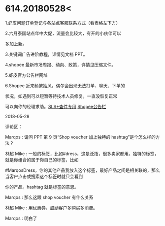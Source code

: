 # 614.20180528<

1.虾皮问题订单登记与各站点客服联系方式（看表格左下方）

2.六月泰国站点年中大促，流量会比较大，有开的小伙伴可以

多加上新。

3.关键词广告进阶教程，详情见文档 PPT。

4.shopee 最新市场周报、动向、政策，详情见压缩文件。

5.虾皮官方公告栏网址

6.Shopee 近来频繁抽风，偶尔会出现无法打单、聊天、下单的

状况，如遇到可以短暂等待技术人员修复，一直没恢复正常

可以向你的经理求助。[SLS+](https://yiqixie.com/s/home/fcABhDfIrFVx81gjAr_3W5nip)[查件专用](https://yiqixie.com/s/home/fcABhDfIrFVx81gjAr_3W5nip) [](https://shimo.im/docs/GaspHRPksJ4oMOjq)[Shopee](https://shimo.im/docs/GaspHRPksJ4oMOjq)[公告栏](https://shimo.im/docs/GaspHRPksJ4oMOjq)

2018-05-28

评论区：

Marqos : 请问 PPT 第 9 页“Shop voucher 加上独特的 hashtag”是个怎么样的方法？

林超 Mike : 一般的标签，比如#dress，这是泛指，很多卖家都用。独特的标签，就是你组合的属于你自己的标签，比如

#MarqosDress，你的其他产品我放入这个标签，最好产品之间是相关联的，那么当客户点击或搜索这个标签时就只会看到

你的产品。hashtag 就是标签的意思。

Marqos : 那么这跟 shop voucher 有什么关系

林超 Mike : 用优惠券，鼓励客户多购买多消费。

Marqos : 明白了